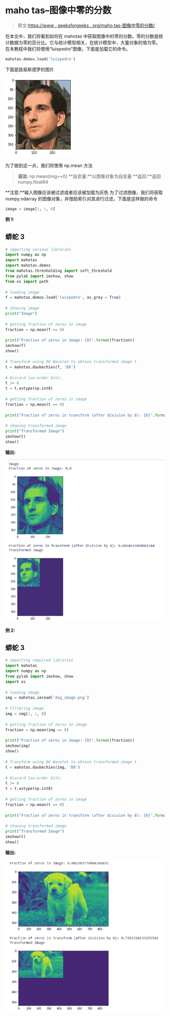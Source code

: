# maho tas–图像中零的分数

> 原文:[https://www . geeksforgeeks . org/maho tas-图像中零的分数/](https://www.geeksforgeeks.org/mahotas-fraction-of-zeros-in-image/)

在本文中，我们将看到如何在 mahotas 中获取图像中的零的分数。零的分数是统计数据为零的百分比。它与统计模型相关，在统计模型中，大量对象的值为零。
在本教程中我们将使用“luispedro”图像，下面是加载它的命令。

```py
mahotas.demos.load('luispedro')
```

下面是路易斯德罗的图片

![](img/af76849307e7da8176a40c662f761c77.png)

为了做到这一点，我们将使用 np.mean 方法

> **语法:** np.mean(img==0)
> **自变量:**以图像对象为自变量
> **返回:**返回 numpy.float64

**注意:**输入图像应该被过滤或者应该被加载为灰色
为了过滤图像，我们将获取 numpy.ndarray 的图像对象，并借助索引对其进行过滤，下面是这样做的命令

```py
image = image[:, :, 0]
```

**例 1:**

## 蟒蛇 3

```py
# importing various libraries
import numpy as np
import mahotas
import mahotas.demos
from mahotas.thresholding import soft_threshold
from pylab import imshow, show
from os import path

# loading image
f = mahotas.demos.load('luispedro', as_grey = True)

# showing image
print("Image")

# getting fraction of zeros in image
fraction = np.mean(f == 0)

print("Fraction of zeros in image: {0}".format(fraction))
imshow(f)
show()

# Transform using D8 Wavelet to obtain transformed image t
t = mahotas.daubechies(f, 'D8')

# Discard low-order bits:
t /= 8
t = t.astype(np.int8)

# getting fraction of zeros in image
fraction = np.mean(t == 0)

print("Fraction of zeros in transform (after division by 8): {0}".format(fraction))

# showing transformed image
print("Transformed Image")
imshow(t)
show()
```

**输出:**

![](img/c5b3ddb1ab7f5f2386e15918ebbf212f.png)

**例 2:**

## 蟒蛇 3

```py
# importing required libraries
import mahotas
import numpy as np
from pylab import imshow, show
import os

# loading image
img = mahotas.imread('dog_image.png')

# filtering image
img = img[:, :, 0]

# getting fraction of zeros in image
fraction = np.mean(img == 0)

print("Fraction of zeros in image: {0}".format(fraction))
imshow(img)
show()

# Transform using D8 Wavelet to obtain transformed image t
t = mahotas.daubechies(img, 'D8')

# Discard low-order bits:
t /= 8
t = t.astype(np.int8)

# getting fraction of zeros in image
fraction = np.mean(t == 0)

print("Fraction of zeros in transform (after division by 8): {0}".format(fraction))

# showing transformed image
print("Transformed Image")
imshow(t)
show()
```

**输出:**

![](img/e59c3a1fcd1b13738bc3ab31e535930d.png)